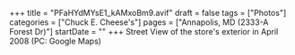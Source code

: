 +++
title = "PFaHYdMYsE1_kAMxoBm9.avif"
draft = false
tags = ["Photos"]
categories = ["Chuck E. Cheese's"]
pages = ["Annapolis, MD (2333-A Forest Dr)"]
startDate = ""
+++
Street View of the store's exterior in April 2008 (PC: Google Maps)
